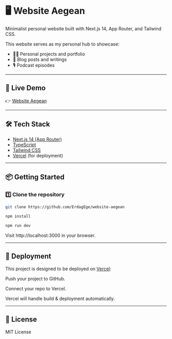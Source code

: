 # 🖥 Website Aegean

Minimalist personal website built with Next.js 14, App Router, and Tailwind CSS.

This website serves as my personal hub to showcase:
- 🧑‍💻 Personal projects and portfolio
- 📝 Blog posts and writings
- 🎙 Podcast episodes

---

## 🚀 Live Demo

👉 [Website Aegean](https://website-aegean.vercel.app/)

---

## 🛠 Tech Stack

- [Next.js 14 (App Router)](https://nextjs.org/)
- [TypeScript](https://www.typescriptlang.org/)
- [Tailwind CSS](https://tailwindcss.com/)
- [Vercel](https://vercel.com/) (for deployment)

---

## 📦 Getting Started

### 1️⃣ Clone the repository

```bash
git clone https://github.com/ErdagEge/website-aegean
```

```bash
npm install
```

```bash
npm run dev
```

Visit http://localhost:3000 in your browser.

---

## 🚀 Deployment
This project is designed to be deployed on [Vercel](https://vercel.com):

Push your project to GitHub.

Connect your repo to Vercel.

Vercel will handle build & deployment automatically.

---

## 📄 License
MIT License
